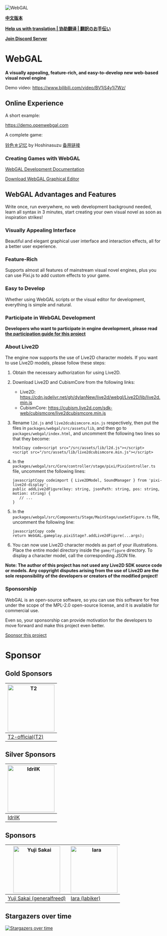![WebGAL](https://user-images.githubusercontent.com/30483415/227242979-297ff392-f210-47ef-b0e9-d4788ddc8df0.png)

**[中文版本](/README.md)**

**[Help us with translation | 协助翻译 | 翻訳のお手伝い ](https://github.com/MakinoharaShoko/WebGAL/tree/dev/packages/webgal/src/translations)**

**[Join Discord Server](https://discord.gg/kPrQkJttJy)**

# WebGAL

**A visually appealing, feature-rich, and easy-to-develop new web-based visual novel engine**

Demo video: https://www.bilibili.com/video/BV1jS4y1i7Wz/

## Online Experience

A short example:

https://demo.openwebgal.com

A complete game:

[铃色☆记忆](http://hoshinasuzu.cn/) by Hoshinasuzu  [备用链接](http://hoshinasuzu.cc/)

### Creating Games with WebGAL

[WebGAL Development Documentation](https://docs.openwebgal.com/)

[Download WebGAL Graphical Editor](https://github.com/MakinoharaShoko/WebGAL_Terre/releases)

## WebGAL Advantages and Features

Write once, run everywhere, no web development background needed, learn all syntax in 3 minutes, start creating your own visual novel as soon as inspiration strikes!

### Visually Appealing Interface

Beautiful and elegant graphical user interface and interaction effects, all for a better user experience.

### Feature-Rich

Supports almost all features of mainstream visual novel engines, plus you can use Pixi.js to add custom effects to your game.

### Easy to Develop

Whether using WebGAL scripts or the visual editor for development, everything is simple and natural.

### Participate in WebGAL Development

**Developers who want to participate in engine development, please read [the participation guide for this project](https://docs.openwebgal.com/developers/)**

### About Live2D
The engine now supports the use of Live2D character models. If you want to use Live2D models, please follow these steps:

1. Obtain the necessary authorization for using Live2D.

2. Download Live2D and CubismCore from the following links:

   - Live2D: https://cdn.jsdelivr.net/gh/dylanNew/live2d/webgl/Live2D/lib/live2d.min.js
   - CubismCore: https://cubism.live2d.com/sdk-web/cubismcore/live2dcubismcore.min.js

3. Rename `l2d.js` and `live2dcubismcore.min.js` respectively, then put the files in `packages/webgal/src/assets/lib`, and then go to `packages/webgal/index.html`, and uncomment the following two lines so that they become:
   ```
   htmlCopy code<script src="/src/assets/lib/l2d.js"></script>
   <script src="/src/assets/lib/live2dcubismcore.min.js"></script>
   ```

4. In the `packages/webgal/src/Core/controller/stage/pixi/PixiController.ts` file, uncomment the following lines:

   ```
   javascriptCopy codeimport { Live2DModel, SoundManager } from 'pixi-live2d-display';
   public addLive2dFigure(key: string, jsonPath: string, pos: string, motion: string) {
      // ...
   }
   ```

5. In the `packages/webgal/src/Components/Stage/MainStage/useSetFigure.ts` file, uncomment the following line:

   ```
   javascriptCopy code
   return WebGAL.gameplay.pixiStage?.addLive2dFigure(...args);
   ```

6. You can now use Live2D character models as part of your illustrations. Place the entire model directory inside the `game/figure` directory. To display a character model, call the corresponding JSON file.

**Note: The author of this project has not used any Live2D SDK source code or models. Any copyright disputes arising from the use of Live2D are the sole responsibility of the developers or creators of the modified project!**

### Sponsorship

WebGAL is an open-source software, so you can use this software for free under the scope of the MPL-2.0 open-source license, and it is available for commercial use.

Even so, your sponsorship can provide motivation for the developers to move forward and make this project even better.

[Sponsor this project](https://docs.openwebgal.com/sponsor/)

# Sponsor

## Gold Sponsors

| <img src="https://avatars.githubusercontent.com/u/91712707?v=4" alt="T2"   width="150px" height="150px" /> |
| ------------------------------------------------------------ |
| [T2-official(T2)](https://github.com/T2-official)            |

## Silver Sponsors
| <img src="https://avatars.githubusercontent.com/u/103700780?v=4" alt="IdrilK"  width="150px" height="150px" /> |
| ------------------------------------------------------------ |
| [IdrilK](https://github.com/IdrilK)            |

## Sponsors
| <img src="https://avatars.githubusercontent.com/u/71590526?v=4" alt="Yuji Sakai"  width="150px" height="150px" /> | <img src="https://avatars.githubusercontent.com/u/49630998?v=4" alt="Iara"  width="150px" height="150px" /> |
| ------------------------------------------------------------ |------------------------------------------------------------ |
| [Yuji Sakai (generalfreed)](https://github.com/generalfreed) |[Iara (labiker)](https://github.com/labiker) |

## Stargazers over time

[![Stargazers over time](https://starchart.cc/MakinoharaShoko/WebGAL.svg)](https://starchart.cc/MakinoharaShoko/WebGAL)
